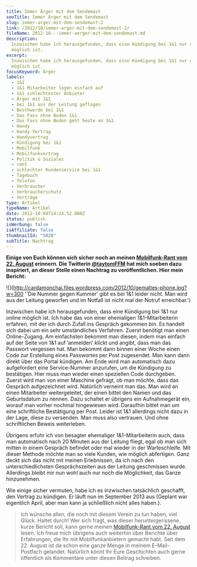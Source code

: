 ```yaml
---
title: Immer Ärger mit dem Sendemast
seoTitle: Immer Ärger mit dem Sendemast
slug: immer-arger-mit-dem-sendemast-2
link: /2012/10/immer-arger-mit-dem-sendemast-2/
fileName: 2012-10---immer-aerger-mit-dem-sendemast.md
description:
  Inzwischen habe ich herausgefunden, dass eine Kündigung bei 1&1 nur online
  möglich ist.
excerpt:
  Inzwischen habe ich herausgefunden, dass eine Kündigung bei 1&1 nur online
  möglich ist.
focusKeyword: Ärger
labels:
  - 1&1
  - 1&1 Mitarbeiter legen einfach auf
  - 1&1 schlechtester Anbieter
  - Ärger mit 1&1
  - bei 1&1 aus der Leitung geflogen
  - Beschwerde bei 1&1
  - Das Fass ohne Boden 1&1
  - Das Fass ohne Boden geht heute an 1&1
  - Handy
  - Handy-Vertrag
  - Handyvertrag
  - Kündigung bei 1&1
  - Mobilfunk
  - Mobilfunkvertrag
  - Politik & Soziales
  - rant
  - schlechter Kundenservice bei 1&1
  - Tagebuch
  - Telefon
  - Verbraucher
  - Verbraucherschutz
  - Verträge
type: Artikel
typeName: Artikel
date: 2012-10-09T14:24:52.000Z
status: publish
isWerbung: false
isAffiliate: false
thumbnailId: "5020"
subTitle: Nachtrag
---
```


<strong>Einige von Euch können sich sicher noch an meinen
<a title="sendemast" href="http://cardamonchai.com/2012/08/immer-arger-mit-dem-sendemast/">Mobilfunk-Rant
vom 22. August</a> erinnern. Die Twitterin
<a title="taytom" href="https://twitter.com/taytomFFM">@</a><a title="taytom" href="https://twitter.com/taytomFFM">taytomFFM</a>
hat mich soeben dazu inspiriert, an dieser Stelle einen Nachtrag zu
veröffentlichen. Hier mein Bericht: </strong>

![](http://cardamonchai.files.wordpress.com/2012/10/gemaltes-phone.jpg?w=300
''Die Nummer gegen Kummer' gibt es bei 1&amp;1 leider nicht. Man wird aus der
Leitung geworfen und im Notfall ist nicht mal der Notruf erreichbar.')

Inzwischen habe ich herausgefunden, dass eine Kündigung bei 1&amp;1 nur online
möglich ist. Ich habe das von einer ehemaligen 1&amp;1-Mitarbeiterin erfahren,
mit der ich durch Zufall ins Gespräch gekommen bin. Es handelt sich dabei um ein
sehr umständliches Verfahren. Zuerst benötigt man einen Online-Zugang. Am
einfachsten bekommt man diesen, indem man einfach auf der Seite von 1&amp;1 auf
’anmelden’ klickt und angibt, dass man das Passwort vergessen hat. Man bekommt
dann binnen einer Woche einen Code zur Erstellung eines Passwortes per Post
zugesendet. Man kann dann direkt über das Portal kündigen. Am Ende wird man
automatisch dazu aufgefordert eine Service-Nummer anzurufen, um die Kündigung zu
bestätigen. Hier muss man wieder einen speziellen Code durchgeben. Zuerst wird
man von einer Maschine gefragt, ob man möchte, dass das Gespräch aufgezeichnet
wird. Natürlich verneint man das. Man wird an einen Mitarbeiter weitergeleitet,
der einen bittet den Namen und das Geburtsdatum zu nennen. Dazu schaltet er
übrigens ein Aufnahmegerät ein, worauf man vorher nochmal hingewiesen wird.
Daraufhin bittet man um eine schriftliche Bestätigung per Post. Leider ist
1&amp;1 allerdings nicht dazu in der Lage, diese zu versenden. Man muss also
vertrauen. Und ohne schriftlichen Beweis weiterleben.

Übrigens erfuhr ich von besagter ehemaliger 1&amp;1-Mitarbeiterin auch, dass man
automatisch nach 20 Minuten aus der Leitung fliegt, egal ob man sich mitten in
einem Gespräch befindet oder mal wieder in der Warteschleife. Mit dieser Methode
möchte man so viele Kunden, wie möglich abfertigen. Ganz deckt sich das nicht
mit meinen Erlebnissen, da ich nach den unterschiedlichsten Gesprächszeiten aus
der Leitung geschmissen wurde. Allerdings bleibt mir nun wohl auch nur noch die
Möglichkeit, das Ganze hinzunehmen.

Wie einige sicher vermuten, habe ich es inzwischen tatsächlich geschafft, den
Vertrag zu kündigen. Er läuft nun im September 2013 aus (Geplant war eigentlich
April, aber man kann ja schließlich nicht alles haben.).

<blockquote>Ich wünsche allen, die noch mit diesem Verein zu tun haben, viel Glück. Haltet durch! Wer sich fragt, was dieser heruntergerissene, kurze Bericht soll, kann gerne meinen <a title="sendemast" href="http://cardamonchai.com/2012/08/immer-arger-mit-dem-sendemast/">Mobilfunk-Rant vom 22. August</a> lesen. Ich freue mich übrigens auch weiterhin über Berichte über Erfahrungen, die Ihr mit Mobilfunkanbietern gemacht habt. Seit dem 22. August ist da schon eine ganze Menge in meinem E-Mail-Postfach gelandet. Natürlich könnt Ihr Eure Geschichten auch gerne öffentlich als Kommentare unter diesen Beitrag schreiben.</blockquote>
